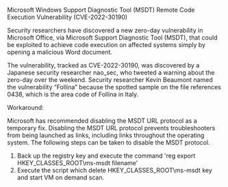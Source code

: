 Microsoft Windows Support Diagnostic Tool (MSDT) Remote Code Execution Vulnerability (CVE-2022-30190)      
    
Security researchers have discovered a new zero-day vulnerability in Microsoft Office, via Microsoft Support Diagnostic Tool (MSDT), that could be exploited to achieve code execution on affected systems simply by opening a malicious Word document.     
      
The vulnerability, tracked as CVE-2022-30190, was discovered by a Japanese security researcher nao_sec, who tweeted a warning about the zero-day over the weekend. Security researcher Kevin Beaumont named the vulnerability “Follina” because the spotted sample on the file references 0438, which is the area code of Follina in Italy.     
    
Workaround:  
     
Microsoft has recommended disabling the MSDT URL protocol as a temporary fix. Disabling the MSDT URL protocol prevents troubleshooters from being launched as links, including links throughout the operating system. The following steps can be taken to disable the MSDT protocol.    
      
1. Back up the registry key and execute the command 'reg export HKEY_CLASSES_ROOT\ms-msdt filename'    
2. Execute the script which delete HKEY_CLASSES_ROOT\ms-msdt key and start VM on demand scan.
